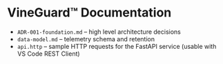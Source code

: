 # VineGuard™ Documentation

- `ADR-001-foundation.md` – high level architecture decisions
- `data-model.md` – telemetry schema and retention
- `api.http` – sample HTTP requests for the FastAPI service (usable with VS Code REST Client)

